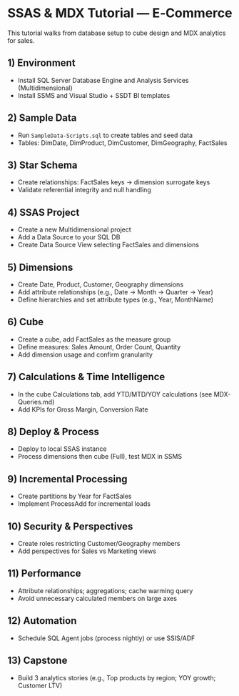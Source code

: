 # SSAS & MDX Tutorial — E‑Commerce

This tutorial walks from database setup to cube design and MDX analytics for sales.

## 1) Environment
- Install SQL Server Database Engine and Analysis Services (Multidimensional)
- Install SSMS and Visual Studio + SSDT BI templates

## 2) Sample Data
- Run `SampleData-Scripts.sql` to create tables and seed data
- Tables: DimDate, DimProduct, DimCustomer, DimGeography, FactSales

## 3) Star Schema
- Create relationships: FactSales keys → dimension surrogate keys
- Validate referential integrity and null handling

## 4) SSAS Project
- Create a new Multidimensional project
- Add a Data Source to your SQL DB
- Create Data Source View selecting FactSales and dimensions

## 5) Dimensions
- Create Date, Product, Customer, Geography dimensions
- Add attribute relationships (e.g., Date → Month → Quarter → Year)
- Define hierarchies and set attribute types (e.g., Year, MonthName)

## 6) Cube
- Create a cube, add FactSales as the measure group
- Define measures: Sales Amount, Order Count, Quantity
- Add dimension usage and confirm granularity

## 7) Calculations & Time Intelligence
- In the cube Calculations tab, add YTD/MTD/YOY calculations (see MDX-Queries.md)
- Add KPIs for Gross Margin, Conversion Rate

## 8) Deploy & Process
- Deploy to local SSAS instance
- Process dimensions then cube (Full), test MDX in SSMS

## 9) Incremental Processing
- Create partitions by Year for FactSales
- Implement ProcessAdd for incremental loads

## 10) Security & Perspectives
- Create roles restricting Customer/Geography members
- Add perspectives for Sales vs Marketing views

## 11) Performance
- Attribute relationships; aggregations; cache warming query
- Avoid unnecessary calculated members on large axes

## 12) Automation
- Schedule SQL Agent jobs (process nightly) or use SSIS/ADF

## 13) Capstone
- Build 3 analytics stories (e.g., Top products by region; YOY growth; Customer LTV)
